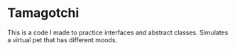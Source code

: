 # Tamagotchi
This is a code I made to practice interfaces and abstract classes. Simulates a virtual pet that has different moods.
